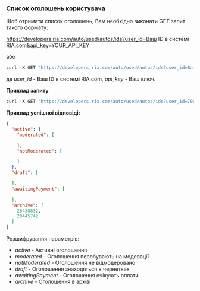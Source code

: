 ### Список оголошень користувача

Щоб отримати список оголошень, Вам необхідно виконати GET запит такого формату:

https://developers.ria.com/auto/used/autos/ids?user_id=Ваш ID в системі RIA.com&api_key=YOUR_API_KEY

або 
````javascript
curl -X GET "https://developers.ria.com/auto/used/autos/ids?user_id=Ваш ID&api_key=YOUR_API_KEY" -H "accept: application/json"
`````
де *user_id* - Ваш ID в системі RIA.com, *api_key* - Ваш ключ.

**Приклад запиту**
````javascript
curl -X GET "https://developers.ria.com/auto/used/autos/ids?user_id=7069830&api_key=YOUR_API_KEY" -H "accept: application/json"
`````
**Приклад успішної відповіді:**

```json
{
  "active": {
    "moderated": [

    ],
    "notModerated": [

    ]
  },
  "draft": [

  ],
  "awaitingPayment": [

  ],
  "archive": [
    20438832,
    20445742
  ]
}
```
Розшифрування параметрів:
 - *active* - Активні оголошення
 - *moderated* - Оголошення перебувають на модерації
 - *notModerated* - Оголошення не відмодеровано
 - *draft* - Оголошення знаходяться в чернетках
 - *awaitingPayment* - Оголошення очікують оплати
 - *archive* - Оголошення в архіві

